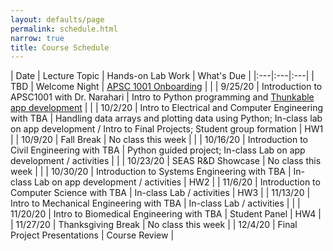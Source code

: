 ```yaml
---
layout: defaults/page
permalink: schedule.html
narrow: true
title: Course Schedule
---
```


| Date | Lecture Topic | Hands-on Lab Work | What's Due |
|:---|:---|:---|
| TBD | Welcome Night | [APSC 1001 Onboarding](labs/welcome-night.html) | |
| 9/25/20 | Introduction to APSC1001 with Dr. Narahari | Intro to Python programming and [Thunkable app development](labs/week1-thunkable.html) | |
| 10/2/20 | Intro to Electrical and Computer Engineering with TBA | Handling data arrays and plotting data using Python; In-class lab on app development / Intro to Final Projects; Student group formation | HW1 |
| 10/9/20 | Fall Break | No class this week | |
| 10/16/20 | Introduction to Civil Engineering with TBA | Python guided project; In-class Lab on app development / activities | |
| 10/23/20 | SEAS R&D Showcase | No class this week | |
| 10/30/20 | Introduction to Systems Engineering with TBA | In-class Lab on app development / activities | HW2 |
| 11/6/20 | Introduction to Computer Science with TBA | In-class Lab / activities | HW3 |
| 11/13/20 | Intro to Mechanical Engineering with TBA | In-class Lab / activities | |
| 11/20/20 | Intro to Biomedical Engineering with TBA | Student Panel | HW4 |
| 11/27/20 | Thanksgiving Break | No class this week |
| 12/4/20 | Final Project Presentations | Course Review |
